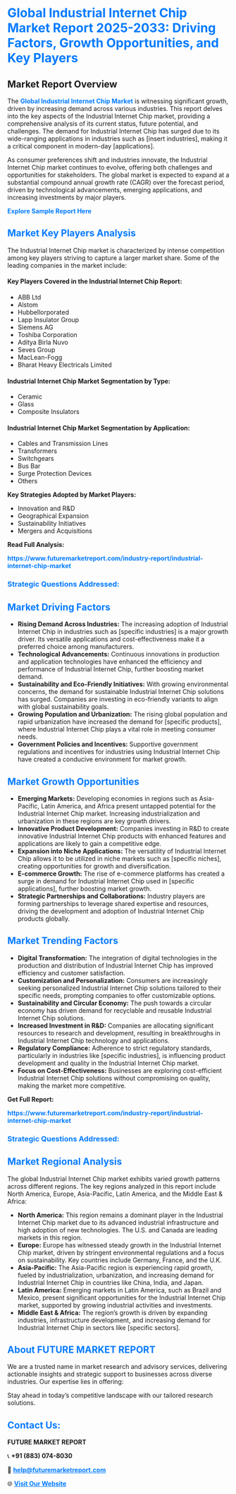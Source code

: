 <h1 style="color: #007BFF;">Global Industrial Internet Chip Market Report 2025-2033: Driving Factors, Growth Opportunities, and Key Players</h1>

<section id="overview">
<h2>Market Report Overview</h2>
<p>The <a href="https://www.futuremarketreport.com/industry-report/industrial-internet-chip-market" style="color: #007BFF; text-decoration: none;"><strong>Global Industrial Internet Chip Market</strong></a> is witnessing significant growth, driven by increasing demand across various industries. This report delves into the key aspects of the Industrial Internet Chip market, providing a comprehensive analysis of its current status, future potential, and challenges. The demand for Industrial Internet Chip has surged due to its wide-ranging applications in industries such as [insert industries], making it a critical component in modern-day [applications].</p>
<p>As consumer preferences shift and industries innovate, the Industrial Internet Chip market continues to evolve, offering both challenges and opportunities for stakeholders. The global market is expected to expand at a substantial compound annual growth rate (CAGR) over the forecast period, driven by technological advancements, emerging applications, and increasing investments by major players.</p>
</section>

<section id="overview">
<p><a href="https://www.futuremarketreport.com/request-sample/reportId=37597" style="color: #007BFF; text-decoration: none;"><strong>Explore Sample Report Here</strong></a></p>
</section>

<section id="key-players">
<h2 style="color: #007BFF;">Market Key Players Analysis</h2>
<p>The Industrial Internet Chip market is characterized by intense competition among key players striving to capture a larger market share. Some of the leading companies in the market include:</p>
<h4>Key Players Covered in the Industrial Internet Chip Report:</h4>
<ul><li>ABB Ltd</li><li>Alstom</li><li>Hubbellorporated</li><li>Lapp Insulator Group</li><li>Siemens AG</li><li>Toshiba Corporation</li><li>Aditya Birla Nuvo</li><li>Seves Group</li><li>MacLean-Fogg</li><li>Bharat Heavy Electricals Limited</li></ul>
<h4>Industrial Internet Chip Market Segmentation by Type:</h4>
<ul><li>Ceramic</li><li>Glass</li><li>Composite Insulators</li></ul>

<h4>Industrial Internet Chip Market Segmentation by Application:</h4>
<ul><li>Cables and Transmission Lines</li><li>Transformers</li><li>Switchgears</li><li>Bus Bar</li><li>Surge Protection Devices</li><li>Others</li></ul>
<p><strong>Key Strategies Adopted by Market Players:</strong></p>
<ul>
<li>Innovation and R&D</li>
<li>Geographical Expansion</li>
<li>Sustainability Initiatives</li>
<li>Mergers and Acquisitions</li>
</ul>
</section>

<section>
<p><strong>Read Full Analysis: </strong></p><a href="https://www.futuremarketreport.com/industry-report/industrial-internet-chip-market" style="color: #007BFF; text-decoration: none;"><strong>https://www.futuremarketreport.com/industry-report/industrial-internet-chip-market</strong></a>
<h3 style="color: #007BFF;">Strategic Questions Addressed:</h3>
</section>

<section id="driving-factors">
<h2 style="color: #007BFF;">Market Driving Factors</h2>
<ul>
<li><strong>Rising Demand Across Industries:</strong> The increasing adoption of Industrial Internet Chip in industries such as [specific industries] is a major growth driver. Its versatile applications and cost-effectiveness make it a preferred choice among manufacturers.</li>
<li><strong>Technological Advancements:</strong> Continuous innovations in production and application technologies have enhanced the efficiency and performance of Industrial Internet Chip, further boosting market demand.</li>
<li><strong>Sustainability and Eco-Friendly Initiatives:</strong> With growing environmental concerns, the demand for sustainable Industrial Internet Chip solutions has surged. Companies are investing in eco-friendly variants to align with global sustainability goals.</li>
<li><strong>Growing Population and Urbanization:</strong> The rising global population and rapid urbanization have increased the demand for [specific products], where Industrial Internet Chip plays a vital role in meeting consumer needs.</li>
<li><strong>Government Policies and Incentives:</strong> Supportive government regulations and incentives for industries using Industrial Internet Chip have created a conducive environment for market growth.</li>
</ul>
</section>

<section id="growth-opportunities">
<h2 style="color: #007BFF;">Market Growth Opportunities</h2>
<ul>
<li><strong>Emerging Markets:</strong> Developing economies in regions such as Asia-Pacific, Latin America, and Africa present untapped potential for the Industrial Internet Chip market. Increasing industrialization and urbanization in these regions are key growth drivers.</li>
<li><strong>Innovative Product Development:</strong> Companies investing in R&D to create innovative Industrial Internet Chip products with enhanced features and applications are likely to gain a competitive edge.</li>
<li><strong>Expansion into Niche Applications:</strong> The versatility of Industrial Internet Chip allows it to be utilized in niche markets such as [specific niches], creating opportunities for growth and diversification.</li>
<li><strong>E-commerce Growth:</strong> The rise of e-commerce platforms has created a surge in demand for Industrial Internet Chip used in [specific applications], further boosting market growth.</li>
<li><strong>Strategic Partnerships and Collaborations:</strong> Industry players are forming partnerships to leverage shared expertise and resources, driving the development and adoption of Industrial Internet Chip products globally.</li>
</ul>
</section>

<section id="trending-factors">
<h2 style="color: #007BFF;">Market Trending Factors</h2>
<ul>
<li><strong>Digital Transformation:</strong> The integration of digital technologies in the production and distribution of Industrial Internet Chip has improved efficiency and customer satisfaction.</li>
<li><strong>Customization and Personalization:</strong> Consumers are increasingly seeking personalized Industrial Internet Chip solutions tailored to their specific needs, prompting companies to offer customizable options.</li>
<li><strong>Sustainability and Circular Economy:</strong> The push towards a circular economy has driven demand for recyclable and reusable Industrial Internet Chip solutions.</li>
<li><strong>Increased Investment in R&D:</strong> Companies are allocating significant resources to research and development, resulting in breakthroughs in Industrial Internet Chip technology and applications.</li>
<li><strong>Regulatory Compliance:</strong> Adherence to strict regulatory standards, particularly in industries like [specific industries], is influencing product development and quality in the Industrial Internet Chip market.</li>
<li><strong>Focus on Cost-Effectiveness:</strong> Businesses are exploring cost-efficient Industrial Internet Chip solutions without compromising on quality, making the market more competitive.</li>
</ul>
</section>

<section>
<p><strong>Get Full Report: </strong></p><a href="https://www.futuremarketreport.com/industry-report/industrial-internet-chip-market" style="color: #007BFF; text-decoration: none;"><strong>https://www.futuremarketreport.com/industry-report/industrial-internet-chip-market</strong></a>
<h3 style="color: #007BFF;">Strategic Questions Addressed:</h3>
</section>


<section id="regional-analysis">
<h2 style="color: #007BFF;">Market Regional Analysis</h2>
<p>The global Industrial Internet Chip market exhibits varied growth patterns across different regions. The key regions analyzed in this report include North America, Europe, Asia-Pacific, Latin America, and the Middle East & Africa:</p>
<ul>
<li><strong>North America:</strong> This region remains a dominant player in the Industrial Internet Chip market due to its advanced industrial infrastructure and high adoption of new technologies. The U.S. and Canada are leading markets in this region.</li>
<li><strong>Europe:</strong> Europe has witnessed steady growth in the Industrial Internet Chip market, driven by stringent environmental regulations and a focus on sustainability. Key countries include Germany, France, and the U.K.</li>
<li><strong>Asia-Pacific:</strong> The Asia-Pacific region is experiencing rapid growth, fueled by industrialization, urbanization, and increasing demand for Industrial Internet Chip in countries like China, India, and Japan.</li>
<li><strong>Latin America:</strong> Emerging markets in Latin America, such as Brazil and Mexico, present significant opportunities for the Industrial Internet Chip market, supported by growing industrial activities and investments.</li>
<li><strong>Middle East & Africa:</strong> The region’s growth is driven by expanding industries, infrastructure development, and increasing demand for Industrial Internet Chip in sectors like [specific sectors].</li>
</ul>
</section>

<footer>
<h2 style="color: #007BFF;">About FUTURE MARKET REPORT</h2>
<p>We are a trusted name in market research and advisory services, delivering actionable insights and strategic support to businesses across diverse industries. Our expertise lies in offering:</p>

<p>Stay ahead in today’s competitive landscape with our tailored research solutions.</p>

<h2 style="color: #007BFF;">Contact Us:</h2>
<p><strong>FUTURE MARKET REPORT</strong></p>
<p>📞 <strong>+91 (883) 074-8030</strong></p>
<p>📧 <strong><a href="mailto:help@futuremarketreport.com" style="color: #007BFF;">help@futuremarketreport.com</a></strong></p>
<p>🌐 <strong><a href="https://www.futuremarketreport.com/" style="color: #007BFF;">Visit Our Website</a></strong></p>
</footer>